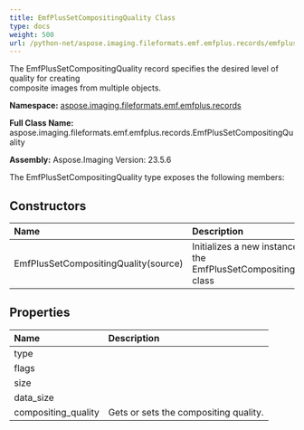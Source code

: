 ```yaml
---
title: EmfPlusSetCompositingQuality Class
type: docs
weight: 500
url: /python-net/aspose.imaging.fileformats.emf.emfplus.records/emfplussetcompositingquality/
---
```


The EmfPlusSetCompositingQuality record specifies the desired level of quality for creating<br/>            composite images from multiple objects.

**Namespace:** [aspose.imaging.fileformats.emf.emfplus.records](/imaging/python-net/aspose.imaging.fileformats.emf.emfplus.records/)

**Full Class Name:** aspose.imaging.fileformats.emf.emfplus.records.EmfPlusSetCompositingQuality

**Assembly:**  Aspose.Imaging Version: 23.5.6

The EmfPlusSetCompositingQuality type exposes the following members:
## **Constructors**
|**Name**|**Description**|
| :- | :- |
|EmfPlusSetCompositingQuality(source)|Initializes a new instance of the EmfPlusSetCompositingQuality class|
## **Properties**
|**Name**|**Description**|
| :- | :- |
|type|  |
|flags|  |
|size|  |
|data_size|  |
|compositing_quality|Gets or sets the compositing quality.|
